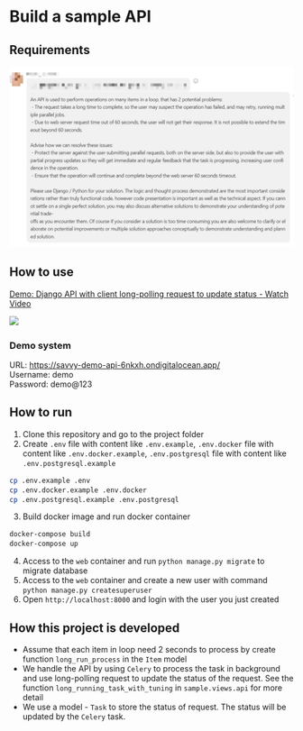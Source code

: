 # Build a sample API

## Requirements
![Requirements](./docs/requirement.png)

## How to use
<a href="https://www.loom.com/share/0054ec62aec8462dbb2f7ee22c12e1b4">
    <p>Demo: Django API with client long-polling request to update status - Watch Video</p>
    <img style="max-width:300px;" src="https://cdn.loom.com/sessions/thumbnails/0054ec62aec8462dbb2f7ee22c12e1b4-with-play.gif">
</a>

### Demo system
URL: https://savvy-demo-api-6nkxh.ondigitalocean.app/  
Username: demo  
Password: demo@123

## How to run
1. Clone this repository and go to the project folder
2. Create `.env` file with content like `.env.example`, `.env.docker` file with content like `.env.docker.example`, `.env.postgresql` file with content like `.env.postgresql.example`
```bash
cp .env.example .env
cp .env.docker.example .env.docker
cp .env.postgresql.example .env.postgresql
```
   
3. Build docker image and run docker container
```bash
docker-compose build
docker-compose up
```
4. Access to the `web` container and run `python manage.py migrate` to migrate database
5. Access to the `web` container and create a new user with command `python manage.py createsuperuser`
6. Open `http://localhost:8000` and login with the user you just created

## How this project is developed
* Assume that each item in loop need 2 seconds to process by create function `long_run_process` in the `Item` model
* We handle the API by using `Celery` to process the task in background and use long-polling request to update the status of the request. See the function `long_running_task_with_tuning` in `sample.views.api` for more detail
* We use a model - `Task` to store the status of request. The status will be updated by the `Celery` task. 